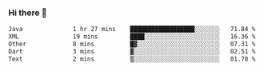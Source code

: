 ### Hi there 👋

<!--START_SECTION:waka-->

```txt
Java              1 hr 27 mins    ██████████████████░░░░░░░   71.84 %
XML               19 mins         ████░░░░░░░░░░░░░░░░░░░░░   16.36 %
Other             8 mins          █▓░░░░░░░░░░░░░░░░░░░░░░░   07.31 %
Dart              3 mins          ▓░░░░░░░░░░░░░░░░░░░░░░░░   02.51 %
Text              2 mins          ▒░░░░░░░░░░░░░░░░░░░░░░░░   01.78 %
```

<!--END_SECTION:waka-->


<!--
**AnkelMauCastillo/AnkelMauCastillo** is a ✨ _special_ ✨ repository because its `README.md` (this file) appears on your GitHub profile.

Here are some ideas to get you started:

- 🔭 I’m currently working on ...
- 🌱 I’m currently learning ...
- 👯 I’m looking to collaborate on ...
- 🤔 I’m looking for help with ...
- 💬 Ask me about ...
- 📫 How to reach me: ...
- 😄 Pronouns: ...
- ⚡ Fun fact: ...
-->
